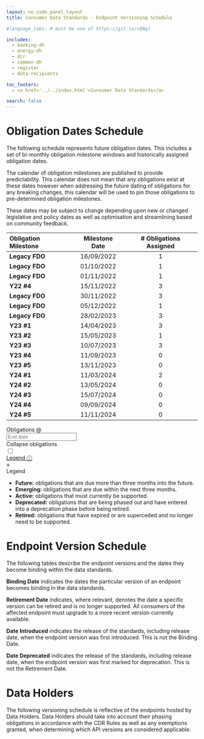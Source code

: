 ```yaml
---
layout: no_code_panel_layout
title: Consumer Data Standards - Endpoint Versioning Schedule

#language_tabs: # must be one of https://git.io/vQNgJ

includes:
  - banking-dh
  - energy-dh
  - dcr
  - common-dh
  - register
  - data-recipients

toc_footers:
  - <a href='../../index.html'>Consumer Data Standards</a>

search: false
---
```


# Obligation Dates Schedule
The following schedule represents future obligation dates. This includes a set of bi-monthly obligation milestone windows and historically assigned obligation dates.

The calendar of obligation milestones are published to provide predictability. This calendar does not mean that any obligations exist at these dates however when addressing the future dating of obligations for any breaking changes, this calendar will be used to pin those obligations to pre-determined obligation milestones.

These dates may be subject to change depending upon new or changed legislative and policy dates as well as optimisation and streamlining based on community feedback.

| Obligation Milestone | Milestone Date | # Obligations Assigned |
| :------------------- | :------------: | :--------------------: |
| **Legacy FDO** | 16/09/2022 | 1 |
| **Legacy FDO** | 01/10/2022 | 1 |
| **Legacy FDO** | 01/11/2022 | 1 |
| **Y22 #4** | 15/11/2022 | 3 |
| **Legacy FDO** | 30/11/2022 | 3 |
| **Legacy FDO** | 05/12/2022 | 1 |
| **Legacy FDO** | 28/02/2023 | 3 |
| **Y23 #1** | 14/04/2023 | 3 |
| **Y23 #2** | 15/05/2023 | 1 |
| **Y23 #3** | 10/07/2023 | 3 |
| **Y23 #4** | 11/09/2023 | 0 |
| **Y23 #5** | 13/11/2023 | 0 |
| **Y24 #1** | 11/03/2024 | 2 |
| **Y24 #2** | 13/05/2024 | 0 |
| **Y24 #3** | 15/07/2024 | 0 |
| **Y24 #4** | 09/09/2024 | 0 |
| **Y24 #5** | 11/11/2024 | 0 |

<div id="date-picker">
  <div class="input-group">
    <div class="input-group-prepend">
      <span class="input-group-text">Obligations @</span>
    </div>
    <input type="text" id="end-date" placeholder="End date" aria-label="End date" class="form-control end-date date-picker-input">
    <div class="collapse-obligations-toggle">
      <div class="toggle-title">Collapse obligations</div>
        <!-- Rounded switch -->
      <label class="switch">
        <input type="checkbox">
        <span class="slider round"></span>
      </label>
    </div>
    <div class="legend-title"><a href="#legend">Legend &#9432;</a></div>
  </div>
  <span class="cancel hide">×</span>
</div>
<div class="lightbox" id="legend"><a href="#" class="defocus"></a>
  <div class="legend">
      <div class="legend-title">Legend</div>
      <ul>
        <li><span class="legend-future-obligations"></span> <b>Future:</b> obligations that are due more than three months into the future.</li>
        <li><span class="legend-emerging-obligations"></span> <b>Emerging:</b> obligations that are due within the next three months.</li>
        <li><span class="legend-active-obligations"></span> <b>Active:</b> obligations that must currently be supported.</li>
        <li><span class="legend-deprecated-obligations"></span> <b>Deprecated:</b> obligations that are being phased out and have entered into a deprecation phase before being retired.</li>
        <li><span class="legend-retired-obligations"></span> <b>Retired:</b> obligations that have expired or are superceded and no longer need to be supported.</li>
      </ul>
  </div>
</div>

# Endpoint Version Schedule

The following tables describe the endpoint versions and the dates they become binding within the data standards.

**Binding Date** indicates the dates the particular version of an endpoint becomes binding in the data standards.

**Retirement Date** indicates, where relevant, denotes the date a specific version can be retired and is no longer supported. All consumers of the affected endpoint must upgrade to a more recent version currently available.

**Date Introduced** indicates the release of the standards, including release date, when the endpoint version was first introduced. This is not the Binding Date.

**Date Deprecated** indicates the release of the standards, including release date, when the endpoint version was first marked for deprecation. This is not the Retirement Date.

# Data Holders
The following versioning schedule is reflective of the endpoints hosted by Data Holders. Data Holders should take into account their phasing obligations in accordance with the CDR Rules as well as any exemptions granted, when determining which API versions are considered applicable.
